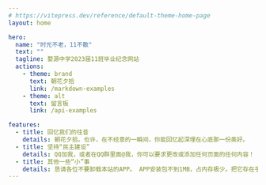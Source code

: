 ```yaml
---
# https://vitepress.dev/reference/default-theme-home-page
layout: home

hero:
  name: "时光不老，11不散"
  text: ""
  tagline: 婺源中学2023届11班毕业纪念网站
  actions:
    - theme: brand
      text: 朝花夕拾
      link: /markdown-examples
    - theme: alt
      text: 留言板
      link: /api-examples

features:
  - title: 回忆我们的往昔
    details: 朝花夕拾。也许，在不经意的一瞬间，你能回忆起深埋在心底那一份美好。
  - title: 坚持“民主建设”
    details: QQ加我，或者在QQ群里面@我，你可以要求更改或添加任何页面的任何内容！
  - title: 其他一些“小”事
    details: 恳请各位不要卸载本站的APP。 APP安装包不到1MB，占内存极少。把它存在手机里，也就当做一份回忆吧。
---
```


